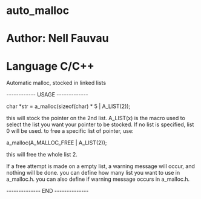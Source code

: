 # auto_malloc
# Author: Nell Fauvau
# Language C/C++
Automatic malloc, stocked in linked lists

------------ USAGE -------------

char *str = a_malloc(sizeof(char) * 5 | A_LIST(2));

this will stock the pointer on the 2nd list.
A_LIST(x) is the macro used to select the list you want your pointer to be stocked.
If no list is specified, list 0 will be used.
to free a specific list of pointer, use:

a_malloc(A_MALLOC_FREE | A_LIST(2));

this will free the whole list 2.

If a free attempt is made on a empty list, a warning message will occur, and nothing will be done.
you can define how many list you want to use in a_malloc.h.
you can also define if warning message occurs in a_malloc.h.

-------------- END --------------

